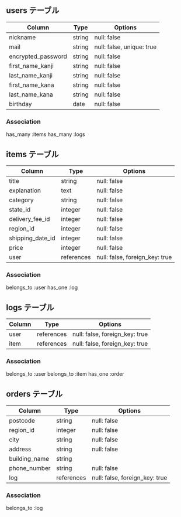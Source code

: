 ## users テーブル

| Column              | Type    | Options                   |
| ------------------- | ------- | ------------------------- |
| nickname            | string  | null: false               |
| mail                | string  | null: false, unique: true |
| encrypted_password  | string  | null: false               |
| first_name_kanji    | string  | null: false               |
| last_name_kanji     | string  | null: false               |
| first_name_kana     | string  | null: false               |
| last_name_kana      | string  | null: false               |
| birthday            | date    | null: false               |

### Association

has_many :items
has_many :logs

## items テーブル

| Column           | Type        | Options                         |
| ---------------- | ----------- | ------------------------------- |
| title            | string      | null: false                     |
| explanation      | text        | null: false                     |
| category         | string      | null: false                     |
| state_id         | integer     | null: false                     |
| delivery_fee_id  | integer     | null: false                     |
| region_id        | integer     | null: false                     |
| shipping_date_id | integer     | null: false                     |
| price            | integer     | null: false                     |
| user             | references  | null: false, foreign_key: true  |

### Association

belongs_to :user
has_one :log

## logs テーブル

| Column  | Type       | Options                        |
| ------- | ---------- | ------------------------------ |
| user    | references | null: false, foreign_key: true |
| item    | references | null: false, foreign_key: true |

### Association

belongs_to :user
belongs_to :item
has_one :order

## orders テーブル

| Column               | Type       | Options                         |
| -------------------- | ---------- | ------------------------------- |
| postcode             | string     | null: false                     |
| region_id            | integer    | null: false                     |
| city                 | string     | null: false                     |
| address              | string     | null: false                     |
| building_name        | string     |                                 |
| phone_number         | string     | null: false                     |
| log                  | references | null: false, foreign_key: true  |

### Association

belongs_to :log

